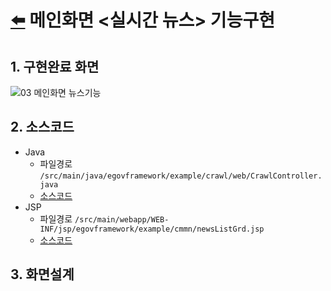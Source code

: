 # [⬅️](https://github.com/code-sum/ITO_Dev) 메인화면 <실시간 뉴스> 기능구현


## 1. 구현완료 화면
![03  메인화면 뉴스기능](https://github.com/code-sum/ITO_Dev/assets/106902415/a750377b-3f37-41ea-bb29-ef698ce5a648)

## 2. 소스코드
- Java
  - 파일경로 `/src/main/java/egovframework/example/crawl/web/CrawlController.java`
  - [소스코드](../src/main/java/egovframework/example/crawl/web)
- JSP
  - 파일경로 `/src/main/webapp/WEB-INF/jsp/egovframework/example/cmmn/newsListGrd.jsp`
  - [소스코드](../src/main/webapp/WEB-INF/jsp/egovframework/example/cmmn)

## 3. 화면설계
